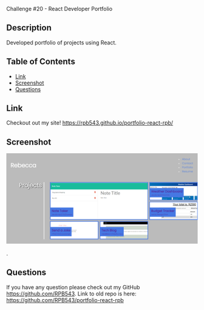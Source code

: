 Challenge #20 - React Developer Portfolio

## Description
Developed portfolio of projects using React.

## Table of Contents
* [Link](#link)
* [Screenshot](#screenshot)
* [Questions](#questions)


## Link
Checkout out my site!
https://rpb543.github.io/portfolio-react-rpb/


## Screenshot
<img src="/src/assets/screenshot.png" >


.

## Questions
If you have any question please check out my GitHub https://github.com/RPB543.  Link to old repo is here: https://github.com/RPB543/portfolio-react-rpb
